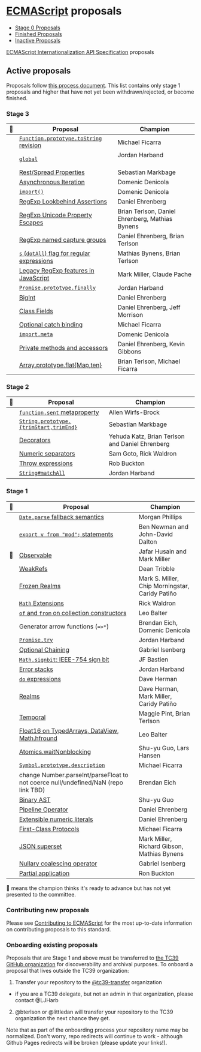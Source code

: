 # [ECMAScript](https://github.com/tc39/ecma262) proposals

 - [Stage 0 Proposals](stage-0-proposals.md)
 - [Finished Proposals](finished-proposals.md)
 - [Inactive Proposals](inactive-proposals.md)

[ECMAScript Internationalization API Specification](ecma402/README.md) proposals

## Active proposals

Proposals follow [this process document](https://tc39.github.io/process-document/).
This list contains only stage 1 proposals and higher that have not yet been withdrawn/rejected, or become finished.

### Stage 3

| :rocket: | Proposal                                                 | Champion                                        |
|--|------------------------------------------------------------------|-------------------------------------------------|
|  | [`Function.prototype.toString` revision][function-to-string]     | Michael Ficarra                                 |
|  | [`global`][global]                                               | Jordan Harband                                  |
|  | [Rest/Spread Properties][object-rest-spread]                     | Sebastian Markbage                              |
|  | [Asynchronous Iteration][async-iteration]                        | Domenic Denicola                                |
|  | [`import()`][dynamic-import]                                     | Domenic Denicola                                |
|  | [RegExp Lookbehind Assertions][lookbehind]                       | Daniel Ehrenberg                                |
|  | [RegExp Unicode Property Escapes][unicode-escapes]               | Brian Terlson, Daniel Ehrenberg, Mathias Bynens |
|  | [RegExp named capture groups][named-groups]                      | Daniel Ehrenberg, Brian Terlson                 |
|  | [`s` (`dotAll`) flag for regular expressions][dot-all]           | Mathias Bynens, Brian Terlson                   |
|  | [Legacy RegExp features in JavaScript][regexp-legacy]            | Mark Miller, Claude Pache                       |
|  | [`Promise.prototype.finally`][finally]                           | Jordan Harband                                  |
|  | [BigInt][bigint]                                                 | Daniel Ehrenberg                                |
|  | [Class Fields][class-fields]                                     | Daniel Ehrenberg, Jeff Morrison                 |
|  | [Optional catch binding][optional-catch]                         | Michael Ficarra                                 |
|  | [`import.meta`][import-meta]                                     | Domenic Denicola                                |
|  | [Private methods and accessors][private-methods]                 | Daniel Ehrenberg, Kevin Gibbons                 |
|  | [Array.prototype.flat{Map,ten}][flat]                            | Brian Terlson, Michael Ficarra                  |

### Stage 2

| :rocket: | Proposal                                                 | Champion                                        |
|--|------------------------------------------------------------------|-------------------------------------------------|
|  | [`function.sent` metaproperty][function-sent]                    | Allen Wirfs-Brock                               |
|  | [`String.prototype.{trimStart,trimEnd}`][trims]                  | Sebastian Markbage                              |
|  | [Decorators][decorators]                                         | Yehuda Katz, Brian Terlson and Daniel Ehrenberg |
|  | [Numeric separators][numeric_separators]                         | Sam Goto, Rick Waldron                          |
|  | [Throw expressions][throw-expressions]                           | Rob Buckton                                     |
|  | [`String#matchAll`][matchall]                                    | Jordan Harband                                  |

### Stage 1

| :rocket: | Proposal                                                 | Champion                                        |
|--|------------------------------------------------------------------|-------------------------------------------------|
|  | [`Date.parse` fallback semantics][date-parse]                    | Morgan Phillips                                 |
|  | [`export v from "mod";` statements][export-from]                 | Ben Newman and John-David Dalton                |
| :rocket: | [Observable][observable]                                 | Jafar Husain and Mark Miller                    |
|  | [WeakRefs][weakrefs]                                             | Dean Tribble                                    |
|  | [Frozen Realms][frozen-realms]                                   | Mark S. Miller, Chip Morningstar, Caridy Patiño |
|  | [`Math` Extensions][more-math]                                   | Rick Waldron                                    |
|  | [`of` and `from` on collection constructors][collection-of-from] | Leo Balter                                      |
|  | Generator arrow functions (`=>*`)                                | Brendan Eich, Domenic Denicola                  |
|  | [`Promise.try`][try]                                             | Jordan Harband                                  |
|  | [Optional Chaining][chaining]                                    | Gabriel Isenberg                                |
|  | [`Math.signbit`: IEEE-754 sign bit][signbit]                     | JF Bastien                                      |
|  | [Error stacks][stacks]                                           | Jordan Harband                                  |
|  | [`do` expressions][do]                                           | Dave Herman                                     |
|  | [Realms][realms]                                                 | Dave Herman, Mark Miller, Caridy Patiño         |
|  | [Temporal][temporal]                                             | Maggie Pint, Brian Terlson                      |
|  | [Float16 on TypedArrays, DataView, Math.hfround][float16s]       | Leo Balter                                      |
|  | [Atomics.waitNonblocking][nonblocking]                           | Shu-yu Guo, Lars Hansen                         |
|  | [`Symbol.prototype.description`][symbol-description]             | Michael Ficarra                                 |
|  | change Number.parseInt/parseFloat to not coerce null/undefined/NaN (repo link TBD) | Brendan Eich                  |
|  | [Binary AST][binary-ast]                                         | Shu-yu Guo                                      |
|  | [Pipeline Operator][pipeline]                                    | Daniel Ehrenberg                                |
|  | [Extensible numeric literals][extensible-literals]               | Daniel Ehrenberg                                |
|  | [First-Class Protocols][protocols]                               | Michael Ficarra                                 |
|  | [JSON superset][json-superset]                                   | Mark Miller, Richard Gibson, Mathias Bynens     |
|  | [Nullary coalescing operator][nullary-coalescing]                | Gabriel Isenberg                                |
|  | [Partial application][partial-application]                       | Ron Buckton                                     |

:rocket: means the champion thinks it's ready to advance but has not yet presented to the committee.

### Contributing new proposals

Please see [Contributing to ECMAScript](/CONTRIBUTING.md) for the most up-to-date information on contributing proposals to this standard.

### Onboarding existing proposals

Proposals that are Stage 1 and above must be transferred to [the TC39 GitHub organization](https://github.com/tc39) for discoverability and archival purposes. To onboard a proposal that lives outside the TC39 organization:

1. Transfer your repository to the [@tc39-transfer](http://github.com/tc39-transfer) organization
  - if you are a TC39 delegate, but not an admin in that organization, please contact @LJHarb
2. @bterlson or @littledan will transfer your repository to the TC39 organization the next chance they get.

Note that as part of the onboarding process your repository name may be normalized. Don't worry, repo redirects will continue to work - although Github Pages redirects will be broken (please update your links!).

[function-to-string]: https://github.com/tc39/Function-prototype-toString-revision
[global]: https://github.com/tc39/proposal-global
[object-rest-spread]: https://github.com/tc39/proposal-object-rest-spread
[async-iteration]: https://github.com/tc39/proposal-async-iteration
[dynamic-import]: https://github.com/tc39/proposal-dynamic-import
[lookbehind]: https://github.com/tc39/proposal-regexp-lookbehind
[unicode-escapes]: https://github.com/tc39/proposal-regexp-unicode-property-escapes
[named-groups]: https://github.com/tc39/proposal-regexp-named-groups
[dot-all]: https://github.com/tc39/proposal-regexp-dotall-flag
[regexp-legacy]: https://github.com/tc39/proposal-regexp-legacy-features
[finally]: https://github.com/tc39/proposal-promise-finally
[bigint]: https://github.com/tc39/proposal-bigint
[class-fields]: https://github.com/tc39/proposal-class-fields
[optional-catch]: https://github.com/tc39/proposal-optional-catch-binding
[function-sent]: https://github.com/allenwb/ESideas/blob/master/Generator%20metaproperty.md
[trims]: https://github.com/sebmarkbage/ecmascript-string-left-right-trim
[decorators]: http://github.com/tc39/proposal-decorators
[import-meta]: https://github.com/tc39/proposal-import-meta
[numeric_separators]: https://github.com/samuelgoto/proposal-numeric-separator
[private-methods]: https://github.com/littledan/proposal-private-methods
[date-parse]: https://github.com/mrrrgn/proposal-date-time-string-format
[export-from]: https://github.com/tc39/proposal-export-default-from
[observable]: https://github.com/tc39/proposal-observable
[matchall]: https://github.com/tc39/String.prototype.matchAll
[weakrefs]: https://github.com/tc39/proposal-weakrefs
[frozen-realms]: https://github.com/FUDCo/frozen-realms
[more-math]: https://github.com/rwaldron/proposal-math-extensions
[collection-of-from]: https://github.com/leobalter/proposal-setmap-offrom
[try]: https://github.com/ljharb/proposal-promise-try
[chaining]: https://github.com/tc39/proposal-optional-chaining
[signbit]: http://jfbastien.github.io/papers/Math.signbit.html
[stacks]: https://github.com/ljharb/proposal-error-stacks
[do]: https://github.com/tc39/proposal-do-expressions
[realms]: https://github.com/caridy/proposal-realms
[temporal]: https://github.com/maggiepint/proposal-temporal
[float16s]: https://docs.google.com/presentation/d/1Ta_IbravBUOvu7LUhlN49SvLU-8G8bIQnsS08P3Z4vY/edit?usp=sharing
[nonblocking]: https://github.com/tc39/proposal-atomics-wait-async
[symbol-description]: https://github.com/tc39/proposal-Symbol-description
[flat]: https://github.com/tc39/proposal-flatMap
[throw-expressions]: https://github.com/rbuckton/proposal-throw-expressions
[binary-ast]: https://github.com/syg/ecmascript-binary-ast
[pipeline]: https://github.com/tc39/proposal-pipeline-operator
[extensible-literals]: https://github.com/littledan/proposal-extensible-numeric-literals
[protocols]: https://github.com/michaelficarra/proposal-first-class-protocols
[json-superset]: https://github.com/tc39/proposal-json-superset
[nullary-coalescing]: https://github.com/gisenberg/proposal-nullary-coalescing
[partial-application]: https://github.com/rbuckton/proposal-partial-application

